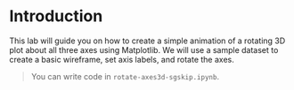 # Introduction

This lab will guide you on how to create a simple animation of a rotating 3D plot about all three axes using Matplotlib. We will use a sample dataset to create a basic wireframe, set axis labels, and rotate the axes.

> You can write code in `rotate-axes3d-sgskip.ipynb`.
